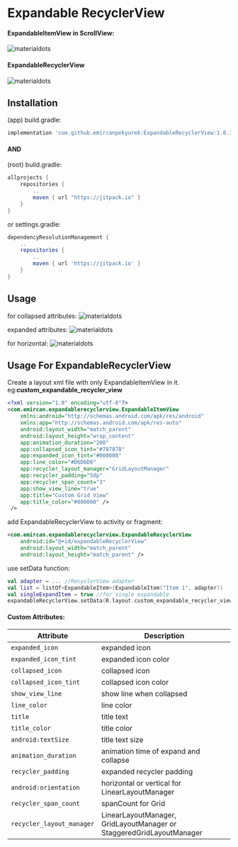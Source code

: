 # Expandable RecyclerView

#### ExpandableItemView in ScrollView:
![materialdots](https://github.com/emircanpekyurek/ExpandableRecyclerView/blob/master/readme_images/single.gif)
#### ExpandableRecyclerView
![materialdots](https://github.com/emircanpekyurek/ExpandableRecyclerView/blob/master/readme_images/recycler.gif)

## Installation
(app) build.gradle:
```gradle
implementation 'com.github.emircanpekyurek:ExpandableRecyclerView:1.0.3'
```

#### AND

(root) build.gradle:
```gradle
allprojects {
    repositories {
        ..
        maven { url "https://jitpack.io" }
    }
}
```
or settings.gradle:
```gradle
dependencyResolutionManagement {
    ..
    repositories {
        ..
        maven { url 'https://jitpack.io' }
    }
}
```

## Usage

for collapsed attributes:
![materialdots](https://github.com/emircanpekyurek/ExpandableRecyclerView/blob/master/readme_images/collapsed_usage.png)

expanded attributes:
![materialdots](https://github.com/emircanpekyurek/ExpandableRecyclerView/blob/master/readme_images/expanded_usage.png)

for horizontal:
![materialdots](https://github.com/emircanpekyurek/ExpandableRecyclerView/blob/master/readme_images/horizontal_usage.png)

## Usage For ExpandableRecyclerView

Create a layout xml file with only ExpandableItemView in it. eg:**custom_expandable_recycler_view**

```xml
<?xml version="1.0" encoding="utf-8"?>
<com.emircan.expandablerecyclerview.ExpandableItemView
    xmlns:android="http://schemas.android.com/apk/res/android"
    xmlns:app="http://schemas.android.com/apk/res-auto"
    android:layout_width="match_parent"
    android:layout_height="wrap_content"
    app:animation_duration="200"
    app:collapsed_icon_tint="#787878"
    app:expanded_icon_tint="#000000"
    app:line_color="#D6D6D6"
    app:recycler_layout_manager="GridLayoutManager"
    app:recycler_padding="5dp"
    app:recycler_span_count="3"
    app:show_view_line="true"
    app:title="Custom Grid View"
    app:title_color="#000000" />
 />
```

add ExpandableRecyclerView to activity or fragment:
```xml
<com.emircan.expandablerecyclerview.ExpandableRecyclerView
    android:id="@+id/expandableRecyclerView"
    android:layout_width="match_parent"
    android:layout_height="match_parent" />
```
use setData function:

```kotlin
val adapter = ... //RecyclerView adapter
val list = listOf<ExpandableItem>(ExpandableItem("Item 1", adapter))
val singleExpandItem = true //for single expandable
expandableRecyclerView.setData(R.layout.custom_expandable_recycler_view, list, singleExpandItem)
```



#### Custom Attributes:
| Attribute | Description |
| --- | --- |
| `expanded_icon` | expanded icon  |
| `expanded_icon_tint` | expanded icon color |
| `collapsed_icon` | collapsed icon |
| `collapsed_icon_tint` | collapsed icon color |
| `show_view_line` | show line when collapsed |
| `line_color` | line color |
| `title` | title text |
| `title_color` | title color |
| `android:textSize` | title text size |
| `animation_duration` | animation time of expand and collapse |
| `recycler_padding` | expanded recycler padding |
| `android:orientation` | horizontal or vertical for LinearLayoutManager |
| `recycler_span_count` | spanCount for Grid |
| `recycler_layout_manager` | LinearLayoutManager, GridLayoutManager or StaggeredGridLayoutManager |
